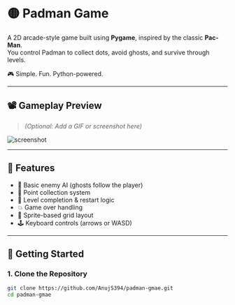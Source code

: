 # 🟡 Padman Game

A 2D arcade-style game built using **Pygame**, inspired by the classic **Pac-Man**.  
You control Padman to collect dots, avoid ghosts, and survive through levels.

🎮 Simple. Fun. Python-powered.

---

## 📽️ Gameplay Preview

> *(Optional: Add a GIF or screenshot here)*

![screenshot](assets/padman_screenshot.png)

---

## 🔧 Features

- 🧠 Basic enemy AI (ghosts follow the player)
- 🍒 Point collection system
- 🚪 Level completion & restart logic
- 💥 Game over handling
- 🎨 Sprite-based grid layout
- 🕹️ Keyboard controls (arrows or WASD)

---

## 🚀 Getting Started

### 1. Clone the Repository

```bash
git clone https://github.com/AnujS394/padman-gmae.git
cd padman-gmae
